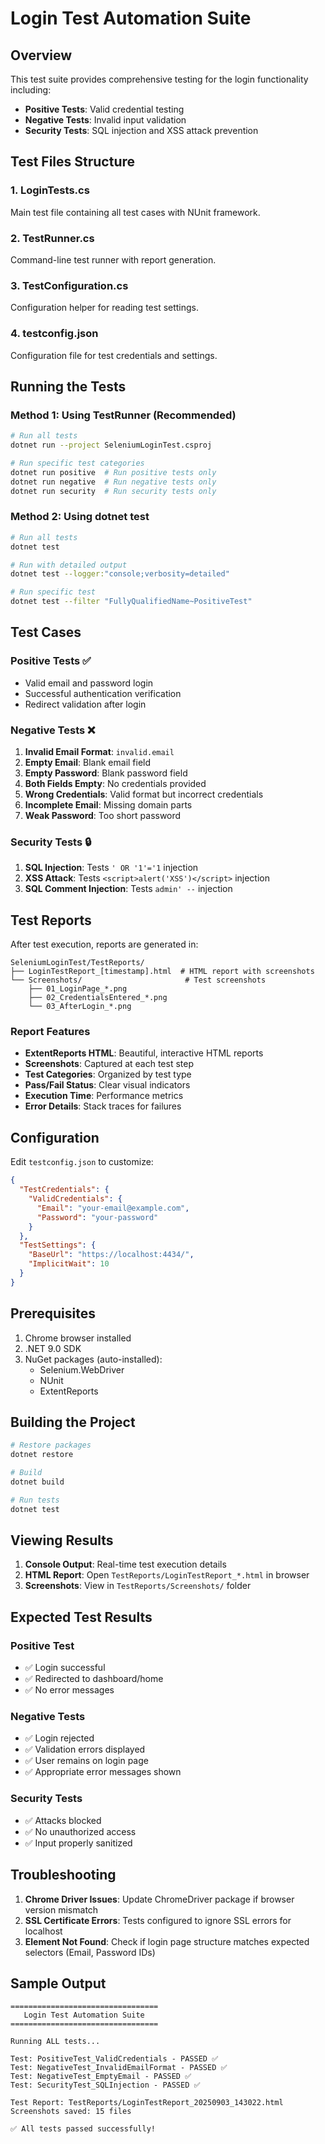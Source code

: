 # Login Test Automation Suite

## Overview
This test suite provides comprehensive testing for the login functionality including:
- **Positive Tests**: Valid credential testing
- **Negative Tests**: Invalid input validation
- **Security Tests**: SQL injection and XSS attack prevention

## Test Files Structure

### 1. LoginTests.cs
Main test file containing all test cases with NUnit framework.

### 2. TestRunner.cs
Command-line test runner with report generation.

### 3. TestConfiguration.cs
Configuration helper for reading test settings.

### 4. testconfig.json
Configuration file for test credentials and settings.

## Running the Tests

### Method 1: Using TestRunner (Recommended)
```bash
# Run all tests
dotnet run --project SeleniumLoginTest.csproj

# Run specific test categories
dotnet run positive  # Run positive tests only
dotnet run negative  # Run negative tests only
dotnet run security  # Run security tests only
```

### Method 2: Using dotnet test
```bash
# Run all tests
dotnet test

# Run with detailed output
dotnet test --logger:"console;verbosity=detailed"

# Run specific test
dotnet test --filter "FullyQualifiedName~PositiveTest"
```

## Test Cases

### Positive Tests ✅
- Valid email and password login
- Successful authentication verification
- Redirect validation after login

### Negative Tests ❌
1. **Invalid Email Format**: `invalid.email`
2. **Empty Email**: Blank email field
3. **Empty Password**: Blank password field
4. **Both Fields Empty**: No credentials provided
5. **Wrong Credentials**: Valid format but incorrect credentials
6. **Incomplete Email**: Missing domain parts
7. **Weak Password**: Too short password

### Security Tests 🔒
1. **SQL Injection**: Tests `' OR '1'='1` injection
2. **XSS Attack**: Tests `<script>alert('XSS')</script>` injection
3. **SQL Comment Injection**: Tests `admin' --` injection

## Test Reports

After test execution, reports are generated in:
```
SeleniumLoginTest/TestReports/
├── LoginTestReport_[timestamp].html  # HTML report with screenshots
└── Screenshots/                       # Test screenshots
    ├── 01_LoginPage_*.png
    ├── 02_CredentialsEntered_*.png
    └── 03_AfterLogin_*.png
```

### Report Features
- **ExtentReports HTML**: Beautiful, interactive HTML reports
- **Screenshots**: Captured at each test step
- **Test Categories**: Organized by test type
- **Pass/Fail Status**: Clear visual indicators
- **Execution Time**: Performance metrics
- **Error Details**: Stack traces for failures

## Configuration

Edit `testconfig.json` to customize:

```json
{
  "TestCredentials": {
    "ValidCredentials": {
      "Email": "your-email@example.com",
      "Password": "your-password"
    }
  },
  "TestSettings": {
    "BaseUrl": "https://localhost:4434/",
    "ImplicitWait": 10
  }
}
```

## Prerequisites

1. Chrome browser installed
2. .NET 9.0 SDK
3. NuGet packages (auto-installed):
   - Selenium.WebDriver
   - NUnit
   - ExtentReports

## Building the Project

```bash
# Restore packages
dotnet restore

# Build
dotnet build

# Run tests
dotnet test
```

## Viewing Results

1. **Console Output**: Real-time test execution details
2. **HTML Report**: Open `TestReports/LoginTestReport_*.html` in browser
3. **Screenshots**: View in `TestReports/Screenshots/` folder

## Expected Test Results

### Positive Test
- ✅ Login successful
- ✅ Redirected to dashboard/home
- ✅ No error messages

### Negative Tests
- ✅ Login rejected
- ✅ Validation errors displayed
- ✅ User remains on login page
- ✅ Appropriate error messages shown

### Security Tests
- ✅ Attacks blocked
- ✅ No unauthorized access
- ✅ Input properly sanitized

## Troubleshooting

1. **Chrome Driver Issues**: Update ChromeDriver package if browser version mismatch
2. **SSL Certificate Errors**: Tests configured to ignore SSL errors for localhost
3. **Element Not Found**: Check if login page structure matches expected selectors (Email, Password IDs)

## Sample Output

```
=================================
   Login Test Automation Suite
=================================

Running ALL tests...

Test: PositiveTest_ValidCredentials - PASSED ✅
Test: NegativeTest_InvalidEmailFormat - PASSED ✅
Test: NegativeTest_EmptyEmail - PASSED ✅
Test: SecurityTest_SQLInjection - PASSED ✅

Test Report: TestReports/LoginTestReport_20250903_143022.html
Screenshots saved: 15 files

✅ All tests passed successfully!
```